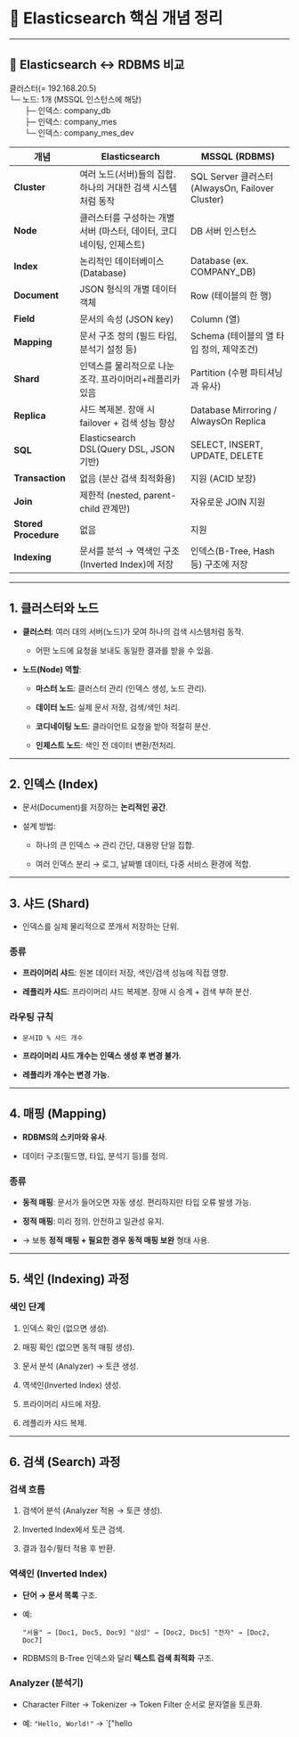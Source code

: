 # 📌 Elasticsearch 핵심 개념 정리

---

## 📌 Elasticsearch ↔ RDBMS 비교

클러스터(= 192.168.20.5)  
└─ 노드: 1개 (MSSQL 인스턴스에 해당)  
　　├─ 인덱스: company_db  
　　├─ 인덱스: company_mes  
　　└─ 인덱스: company_mes_dev

| 개념                   | Elasticsearch                            | MSSQL (RDBMS)                               |
| -------------------- | ---------------------------------------- | ------------------------------------------- |
| **Cluster**          | 여러 노드(서버)들의 집합. 하나의 거대한 검색 시스템처럼 동작      | SQL Server 클러스터(AlwaysOn, Failover Cluster) |
| **Node**             | 클러스터를 구성하는 개별 서버 (마스터, 데이터, 코디네이팅, 인제스트) | DB 서버 인스턴스                                  |
| **Index**            | 논리적인 데이터베이스(Database)                    | Database (ex. COMPANY_DB)                   |
| **Document**         | JSON 형식의 개별 데이터 객체                       | Row (테이블의 한 행)                              |
| **Field**            | 문서의 속성 (JSON key)                        | Column (열)                                  |
| **Mapping**          | 문서 구조 정의 (필드 타입, 분석기 설정 등)               | Schema (테이블의 열 타입 정의, 제약조건)                 |
| **Shard**            | 인덱스를 물리적으로 나눈 조각. 프라이머리+레플리카 있음          | Partition (수평 파티셔닝과 유사)                     |
| **Replica**          | 샤드 복제본. 장애 시 failover + 검색 성능 향상         | Database Mirroring / AlwaysOn Replica       |
| **SQL**              | Elasticsearch DSL(Query DSL, JSON 기반)    | SELECT, INSERT, UPDATE, DELETE              |
| **Transaction**      | 없음 (분산 검색 최적화용)                          | 지원 (ACID 보장)                                |
| **Join**             | 제한적 (nested, parent-child 관계만)           | 자유로운 JOIN 지원                                |
| **Stored Procedure** | 없음                                       | 지원                                          |
| **Indexing**         | 문서를 분석 → 역색인 구조(Inverted Index)에 저장      | 인덱스(B-Tree, Hash 등) 구조에 저장                  |

---

## 1. 클러스터와 노드

- **클러스터**: 여러 대의 서버(노드)가 모여 하나의 검색 시스템처럼 동작.
    
    - 어떤 노드에 요청을 보내도 동일한 결과를 받을 수 있음.
        
- **노드(Node) 역할**:
    
    - **마스터 노드**: 클러스터 관리 (인덱스 생성, 노드 관리).
        
    - **데이터 노드**: 실제 문서 저장, 검색/색인 처리.
        
    - **코디네이팅 노드**: 클라이언트 요청을 받아 적절히 분산.
        
    - **인제스트 노드**: 색인 전 데이터 변환/전처리.
        

---

## 2. 인덱스 (Index)

- 문서(Document)를 저장하는 **논리적인 공간**.
    
- 설계 방법:
    
    - 하나의 큰 인덱스 → 관리 간단, 대용량 단일 집합.
        
    - 여러 인덱스 분리 → 로그, 날짜별 데이터, 다중 서비스 환경에 적합.
        

---

## 3. 샤드 (Shard)

- 인덱스를 실제 물리적으로 쪼개서 저장하는 단위.
    

### 종류

- **프라이머리 샤드**: 원본 데이터 저장, 색인/검색 성능에 직접 영향.
    
- **레플리카 샤드**: 프라이머리 샤드 복제본. 장애 시 승계 + 검색 부하 분산.
    

### 라우팅 규칙

- `문서ID % 샤드 개수`
    
- **프라이머리 샤드 개수는 인덱스 생성 후 변경 불가.**
    
- **레플리카 개수는 변경 가능.**
    

---

## 4. 매핑 (Mapping)

- **RDBMS의 스키마와 유사**.
    
- 데이터 구조(필드명, 타입, 분석기 등)를 정의.
    

### 종류

- **동적 매핑**: 문서가 들어오면 자동 생성. 편리하지만 타입 오류 발생 가능.
    
- **정적 매핑**: 미리 정의. 안전하고 일관성 유지.
    
- → 보통 **정적 매핑 + 필요한 경우 동적 매핑 보완** 형태 사용.
    

---

## 5. 색인 (Indexing) 과정

### 색인 단계

1. 인덱스 확인 (없으면 생성).
    
2. 매핑 확인 (없으면 동적 매핑 생성).
    
3. 문서 분석 (Analyzer) → 토큰 생성.
    
4. 역색인(Inverted Index) 생성.
    
5. 프라이머리 샤드에 저장.
    
6. 레플리카 샤드 복제.
    

---

## 6. 검색 (Search) 과정

### 검색 흐름

1. 검색어 분석 (Analyzer 적용 → 토큰 생성).
    
2. Inverted Index에서 토큰 검색.
    
3. 결과 점수/필터 적용 후 반환.
    

### 역색인 (Inverted Index)

- **단어 → 문서 목록** 구조.
    
- 예:
    
    `"서울" → [Doc1, Doc5, Doc9] "삼성" → [Doc2, Doc5] "전자" → [Doc2, Doc7]`
    
- RDBMS의 B-Tree 인덱스와 달리 **텍스트 검색 최적화** 구조.
    

### Analyzer (분석기)

- Character Filter → Tokenizer → Token Filter 순서로 문자열을 토큰화.
    
- 예: `"Hello, World!"` → `["hello
